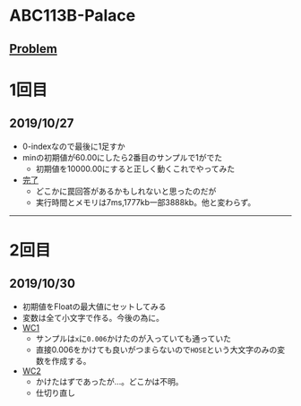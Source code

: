 # ABC113B-Palace

[Problem](https://atcoder.jp/contests/abc113/tasks/abc113_b)
---
# 1回目
## 2019/10/27
* 0-indexなので最後に1足すか
* minの初期値が60.00にしたら2番目のサンプルで1がでた
    * 初期値を10000.00にすると正しく動くこれでやってみた
* [完了](https://atcoder.jp/contests/abc113/submissions/8144077)
    * どこかに罠回答があるかもしれないと思ったのだが
    * 実行時間とメモリは7ms,1777kb一部3888kb。他と変わらず。
---
# 2回目
## 2019/10/30
* 初期値をFloatの最大値にセットしてみる
* 変数は全て小文字で作る。今後の為に。
* [WC1](https://atcoder.jp/contests/abc113/submissions/8216090)
    * サンプルは`x`に`0.006`かけたのが入っていても通っていた
    * 直接0.006をかけても良いがつまらないので`HOSE`という大文字のみの変数を作成する。
* [WC2](https://atcoder.jp/contests/abc113/submissions/8216135)
    * かけたはずであったが…。どこかは不明。
    * 仕切り直し